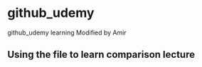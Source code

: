 # github_udemy
github_udemy learning
Modified by Amir

## Using the file to learn comparison lecture
